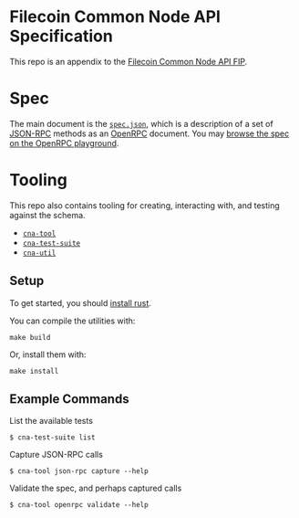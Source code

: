 # Filecoin Common Node API Specification

This repo is an appendix to the [Filecoin Common Node API FIP](https://github.com/filecoin-project/FIPs/pull/1027).

# Spec

The main document is the [`spec.json`](./spec.json), which is a description of a
set of [JSON-RPC](https://www.jsonrpc.org/) methods as an [OpenRPC](https://spec.open-rpc.org/)
document.
You may [browse the spec on the OpenRPC playground](https://playground.open-rpc.org/?schemaUrl=https://github.com/ChainSafe/filecoin-common-node-api/raw/main/spec.json).

# Tooling

This repo also contains tooling for creating, interacting with,
and testing against the schema.

- [`cna-tool`](src/tool/API.md)
- [`cna-test-suite`](src/test-suite/API.md)
- [`cna-util`](src/util)

## Setup

To get started, you should [install rust](https://www.rust-lang.org/tools/install).

You can compile the utilities with:

```
make build
```

Or, install them with:

```
make install
```

## Example Commands

List the available tests

```console
$ cna-test-suite list
```

Capture JSON-RPC calls

```console
$ cna-tool json-rpc capture --help
```

Validate the spec, and perhaps captured calls

```console
$ cna-tool openrpc validate --help
```
